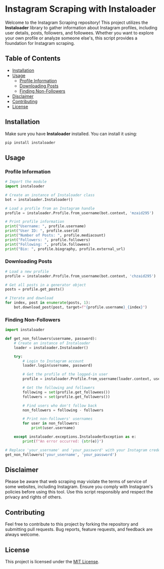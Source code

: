 # Instagram Scraping with Instaloader

Welcome to the Instagram Scraping repository! This project utilizes the **Instaloader** library to gather information about Instagram profiles, including user details, posts, followers, and followees. Whether you want to explore your own profile or analyze someone else's, this script provides a foundation for Instagram scraping.

## Table of Contents
- [Installation](#installation)
- [Usage](#usage)
  - [Profile Information](#profile-information)
  - [Downloading Posts](#downloading-posts)
  - [Finding Non-Followers](#finding-non-followers)
- [Disclaimer](#disclaimer)
- [Contributing](#contributing)
- [License](#license)

## Installation

Make sure you have **Instaloader** installed. You can install it using:

```bash
pip install instaloader
```

## Usage

### Profile Information

```python
# Import the module
import instaloader

# Create an instance of Instaloader class
bot = instaloader.Instaloader()

# Load a profile from an Instagram handle
profile = instaloader.Profile.from_username(bot.context, 'mzaid295')

# Print profile information
print("Username: ", profile.username)
print("User ID: ", profile.userid)
print("Number of Posts: ", profile.mediacount)
print("Followers: ", profile.followers)
print("Following: ", profile.followees)
print("Bio: ", profile.biography, profile.external_url)
```

### Downloading Posts

```python
# Load a new profile
profile = instaloader.Profile.from_username(bot.context, 'chzaid295')

# Get all posts in a generator object
posts = profile.get_posts()

# Iterate and download
for index, post in enumerate(posts, 1):
    bot.download_post(post, target=f"{profile.username}_{index}")
```

### Finding Non-Followers

```python
import instaloader

def get_non_followers(username, password):
    # Create an instance of Instaloader
    loader = instaloader.Instaloader()

    try:
        # Login to Instagram account
        loader.login(username, password)

        # Get the profile of the logged-in user
        profile = instaloader.Profile.from_username(loader.context, username)

        # Get the following and followers
        following = set(profile.get_followees())
        followers = set(profile.get_followers())

        # Find users who don't follow back
        non_followers = following - followers

        # Print non-followers' usernames
        for user in non_followers:
            print(user.username)

    except instaloader.exceptions.InstaloaderException as e:
        print(f"An error occurred: {str(e)}")

# Replace 'your_username' and 'your_password' with your Instagram credentials
get_non_followers('your_username', 'your_password')
```

## Disclaimer

Please be aware that web scraping may violate the terms of service of some websites, including Instagram. Ensure you comply with Instagram's policies before using this tool. Use this script responsibly and respect the privacy and rights of others.

## Contributing

Feel free to contribute to this project by forking the repository and submitting pull requests. Bug reports, feature requests, and feedback are always welcome.

## License

This project is licensed under the [MIT License](LICENSE).

